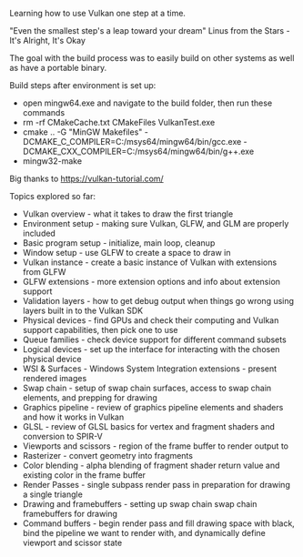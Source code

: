 Learning how to use Vulkan one step at a time.

"Even the smallest step's a leap toward your dream" Linus from the Stars - It's Alright, It's Okay

The goal with the build process was to easily build on other systems as well as have a portable binary.

Build steps after environment is set up:
- open mingw64.exe and navigate to the build folder, then run these commands
- rm -rf CMakeCache.txt CMakeFiles VulkanTest.exe
- cmake .. -G "MinGW Makefiles" -DCMAKE_C_COMPILER=C:/msys64/mingw64/bin/gcc.exe     -DCMAKE_CXX_COMPILER=C:/msys64/mingw64/bin/g++.exe
- mingw32-make

Big thanks to https://vulkan-tutorial.com/



Topics explored so far:
- Vulkan overview - what it takes to draw the first triangle
- Environment setup - making sure Vulkan, GLFW, and GLM are properly included
- Basic program setup - initialize, main loop, cleanup
- Window setup - use GLFW to create a space to draw in
- Vulkan instance - create a basic instance of Vulkan with extensions from GLFW
- GLFW extensions - more extension options and info about extension support
- Validation layers - how to get debug output when things go wrong using layers built in to the Vulkan SDK
- Physical devices - find GPUs and check their computing and Vulkan support capabilities, then pick one to use
- Queue families - check device support for different command subsets
- Logical devices - set up the interface for interacting with the chosen physical device
- WSI & Surfaces - Windows System Integration extensions - present rendered images
- Swap chain - setup of swap chain surfaces, access to swap chain elements, and prepping for drawing
- Graphics pipeline - review of graphics pipeline elements and shaders and how it works in Vulkan
- GLSL - review of GLSL basics for vertex and fragment shaders and conversion to SPIR-V
- Viewports and scissors - region of the frame buffer to render output to
- Rasterizer - convert geometry into fragments
- Color blending - alpha blending of fragment shader return value and existing color in the frame buffer
- Render Passes - single subpass render pass in preparation for drawing a single triangle
- Drawing and framebuffers - setting up swap chain swap chain framebuffers for drawing
- Command buffers - begin render pass and fill drawing space with black, bind the pipeline we want to render with, and dynamically define viewport and scissor state


